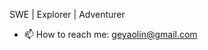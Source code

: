 SWE | Explorer | Adventurer
- 📫 How to reach me: geyaolin@gmail.com

<!---
YaolinGe/YaolinGe is a ✨ special ✨ repository because its `README.md` (this file) appears on your GitHub profile.
You can click the Preview link to take a look at your changes.
--->
